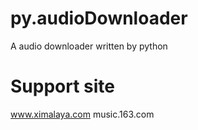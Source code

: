 # py.audioDownloader
A audio downloader written by python

# Support site
www.ximalaya.com
music.163.com
